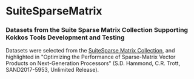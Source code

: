 # SuiteSparseMatrix
### Datasets from the Suite Sparse Matrix Collection Supporting Kokkos Tools Development and Testing

Datasets were selected from the [SuiteSparse Matrix Collection](https://sparse.tamu.edu/), and highlighted in "Optimizing the Performance of Sparse-Matrix Vector Products on Next-Generation Processors" (S.D. Hammond, C.R. Trott, SAND2017-5953, Unlimited Release).
